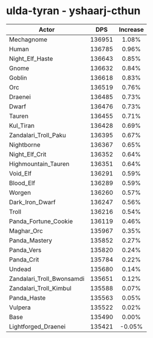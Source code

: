 # ulda-tyran - yshaarj-cthun
| Actor | DPS | Increase |
|---|:---:|:---:|
|Mechagnome|136951|1.08%|
|Human|136785|0.96%|
|Night_Elf_Haste|136643|0.85%|
|Gnome|136632|0.84%|
|Goblin|136618|0.83%|
|Orc|136519|0.76%|
|Draenei|136485|0.73%|
|Dwarf|136476|0.73%|
|Tauren|136455|0.71%|
|Kul_Tiran|136428|0.69%|
|Zandalari_Troll_Paku|136395|0.67%|
|Nightborne|136367|0.65%|
|Night_Elf_Crit|136352|0.64%|
|Highmountain_Tauren|136351|0.64%|
|Void_Elf|136291|0.59%|
|Blood_Elf|136289|0.59%|
|Worgen|136260|0.57%|
|Dark_Iron_Dwarf|136247|0.56%|
|Troll|136216|0.54%|
|Panda_Fortune_Cookie|136119|0.46%|
|Maghar_Orc|135967|0.35%|
|Panda_Mastery|135852|0.27%|
|Panda_Vers|135820|0.24%|
|Panda_Crit|135784|0.22%|
|Undead|135680|0.14%|
|Zandalari_Troll_Bwonsamdi|135651|0.12%|
|Zandalari_Troll_Kimbul|135588|0.07%|
|Panda_Haste|135563|0.05%|
|Vulpera|135522|0.02%|
|Base|135490|0.00%|
|Lightforged_Draenei|135421|-0.05%|
